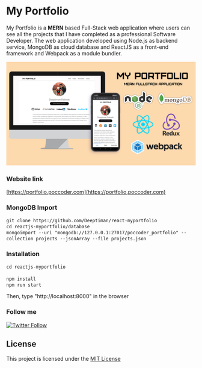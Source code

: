 # My Portfolio

My Portfolio is a **MERN** based Full-Stack web application where users can see all the projects that I have completed as a professional Software Developer. The web application developed using Node.js as backend service, MongoDB as cloud database and ReactJS as a front-end framework and Webpack as a module bundler.

<img src="screenshots/banner_my_portfolio.png" />

### Website link
[https://portfolio.poccoder.com](https://portfolio.poccoder.com)

### MongoDB Import

    git clone https://github.com/Deeptiman/react-myportfolio
    cd reactjs-myportfolio/database
    mongoimport --uri "mongodb://127.0.0.1:27017/poccoder_portfolio" --collection projects --jsonArray --file projects.json
    
### Installation
```
cd reactjs-myportfolio

npm install
npm run start
```
Then, type "http://localhost:8000" in the browser

### Follow me
<a href="https://twitter.com/deeptimancode" target="_blank"><img alt="Twitter Follow" src="https://img.shields.io/twitter/follow/deeptimancode?style=social"></a>

<h2>License</h2>
<p>This project is licensed under the <a href="https://github.com/Deeptiman/reactjs-myportfolio/blob/master/LICENSE">MIT License</a></p>

